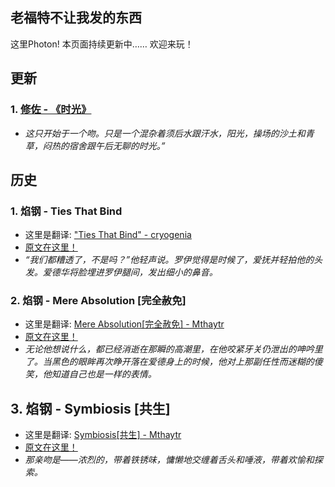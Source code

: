 ## 老福特不让我发的东西
这里Photon!
本页面持续更新中……
欢迎来玩！


## 更新

###  1. [修佐 - 《时光》](https://thisisphoton.github.io/Stories-of-RoyEd/time.html) 
* *这只开始于一个吻。只是一个混杂着须后水跟汗水，阳光，操场的沙土和青草，闷热的宿舍跟午后无聊的时光。”*




## 历史

### 1. 焰钢 - Ties That Bind 
* 这里是翻译: ["Ties That Bind" - cryogenia](https://thisisphoton.github.io/Stories-of-RoyEd/ties-that-bind.html)
* [原文在这里！](https://cryogenia.livejournal.com/225257.html)
* *“我们都糟透了，不是吗？”他轻声说。罗伊觉得是时候了，爱抚并轻拍他的头发。爱德华将脸埋进罗伊腿间，发出细小的鼻音。*

### 2. 焰钢 - Mere Absolution [完全赦免]
* 这里是翻译: [Mere Absolution[完全赦免] - Mthaytr](https://thisisphoton.github.io/Stories-of-RoyEd/mere-absolution.html)
* [原文在这里！](https://archiveofourown.org/works/8584720?view_adult=true)
* *无论他想说什么，都已经消逝在那瞬的高潮里，在他咬紧牙关仍泄出的呻吟里了。当黑色的眼眸再次睁开落在爱德身上的时候，他对上那副任性而迷糊的傻笑，他知道自己也是一样的表情。*

## 3. 焰钢 - Symbiosis [共生]
* 这里是翻译: [Symbiosis[共生] - Mthaytr](https://thisisphoton.github.io/Stories-of-RoyEd/symbiosis.html)
* [原文在这里！](https://archiveofourown.org/works/7216060?hide_banner=true)
* *那亲吻是——浓烈的，带着铁锈味，慵懒地交缠着舌头和唾液，带着欢愉和探索。*

